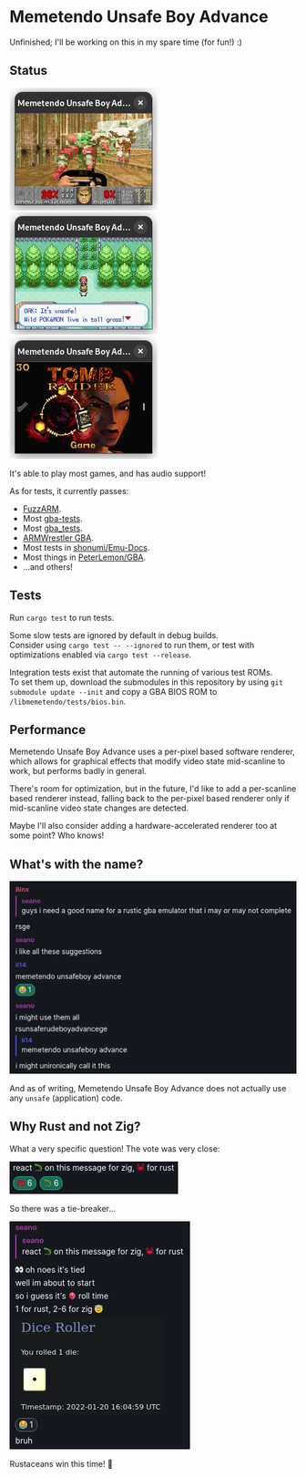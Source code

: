 # Memetendo Unsafe Boy Advance

Unfinished; I'll be working on this in my spare time (for fun!) :)

## Status

![Doom 2 screenshot](media/doom2.png)
![Pokemon FireRed screenshot](media/pokemon-firered.png)
![OpenLara screenshot](media/openlara.png)

It's able to play most games, and has audio support!

As for tests, it currently passes:
- [FuzzARM](https://github.com/DenSinH/FuzzARM).
- Most [gba-tests](https://github.com/jsmolka/gba-tests).
- Most [gba\_tests](https://github.com/destoer/gba_tests).
- [ARMWrestler GBA](https://github.com/destoer/armwrestler-gba-fixed).
- Most tests in [shonumi/Emu-Docs](https://github.com/shonumi/Emu-Docs/tree/master/GameBoy%20Advance/test_roms).
- Most things in [PeterLemon/GBA](https://github.com/PeterLemon/GBA).
- ...and others!

## Tests

Run `cargo test` to run tests.  

Some slow tests are ignored by default in debug builds.  
Consider using `cargo test -- --ignored` to run them, or test with optimizations
enabled via `cargo test --release`.

Integration tests exist that automate the running of various test ROMs.  
To set them up, download the submodules in this repository by using
`git submodule update --init` and copy a GBA BIOS ROM to
`/libmemetendo/tests/bios.bin`.

## Performance

Memetendo Unsafe Boy Advance uses a per-pixel based software renderer, which
allows for graphical effects that modify video state mid-scanline to work, but
performs badly in general.

There's room for optimization, but in the future, I'd like to add a per-scanline
based renderer instead, falling back to the per-pixel based renderer only if
mid-scanline video state changes are detected.

Maybe I'll also consider adding a hardware-accelerated renderer too at some
point? Who knows!

## What's with the name?

![Origin of the name](media/name-origin.png)

And as of writing, Memetendo Unsafe Boy Advance does not actually use any
`unsafe` (application) code.

## Why Rust and not Zig?

What a very specific question! The vote was very close:

![Language poll result](media/lang-vote.png)

So there was a tie-breaker...

![Tie-breaker result](media/tiebreaker-result.png)

Rustaceans win this time! 🦀
